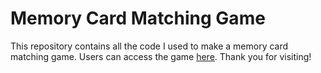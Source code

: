 # Memory Card Matching Game

This repository contains all the code I used to make a memory card matching game. Users can access the game [here](https://ariakoul.github.io/memory_game/). Thank you for visiting!
